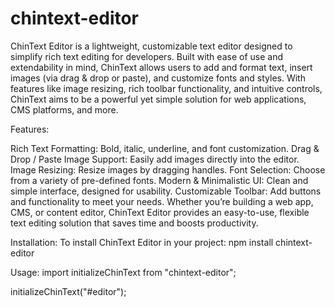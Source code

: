 # chintext-editor
ChinText Editor is a lightweight, customizable text editor designed to simplify rich text editing for developers. Built with ease of use and extendability in mind, ChinText allows users to add and format text, insert images (via drag & drop or paste), and customize fonts and styles. With features like image resizing, rich toolbar functionality, and intuitive controls, ChinText aims to be a powerful yet simple solution for web applications, CMS platforms, and more.

Features:

Rich Text Formatting: Bold, italic, underline, and font customization.
Drag & Drop / Paste Image Support: Easily add images directly into the editor.
Image Resizing: Resize images by dragging handles.
Font Selection: Choose from a variety of pre-defined fonts.
Modern & Minimalistic UI: Clean and simple interface, designed for usability.
Customizable Toolbar: Add buttons and functionality to meet your needs.
Whether you’re building a web app, CMS, or content editor, ChinText Editor provides an easy-to-use, flexible text editing solution that saves time and boosts productivity.

Installation: To install ChinText Editor in your project:
npm install chintext-editor

Usage: 
import initializeChinText from "chintext-editor";

initializeChinText("#editor");
